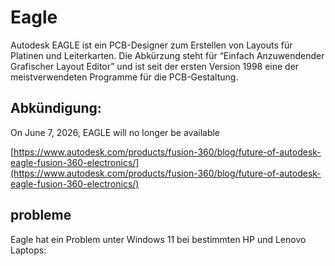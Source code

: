 # Eagle


Autodesk EAGLE ist ein PCB-Designer zum Erstellen von Layouts für Platinen und Leiterkarten. Die Abkürzung steht für “Einfach Anzuwendender Grafischer Layout Editor” und ist seit der ersten Version 1998 eine der meistverwendeten Programme für die PCB-Gestaltung.



## Abkündigung: 

On June 7, 2026, EAGLE will no longer be available

[https://www.autodesk.com/products/fusion-360/blog/future-of-autodesk-eagle-fusion-360-electronics/](https://www.autodesk.com/products/fusion-360/blog/future-of-autodesk-eagle-fusion-360-electronics/)



## probleme

Eagle hat ein Problem unter Windows 11 bei bestimmten HP und Lenovo Laptops: 
